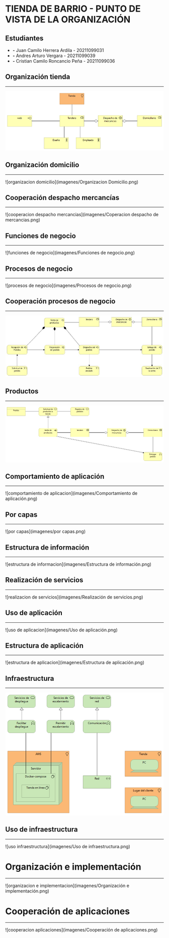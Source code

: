 # TIENDA DE BARRIO - PUNTO DE VISTA DE LA ORGANIZACIÓN

## Estudiantes

- **-** Juan Camilo Herrera Ardila - 20211099031
- **-** Andres Arturo Vergara - 20211099039
- **-** Cristian Camilo Roncancio Peña - 20211099036

## Organización tienda
----------------------------------------
![organizacion tienda](imagenes/organizaciontienda.png)

## Organización domicilio
----------------------------------------
![organizacion domicilio](imagenes/Organizacion Domicilio.png)

## Cooperación despacho mercancías
----------------------------------------
![cooperacion despacho mercancias](imagenes/Coperacion despacho de mercancias.png)

## Funciones de negocio
----------------------------------------
![funciones de negocio](imagenes/Funciones de negocio.png)

## Procesos de negocio
----------------------------------------
![procesos de negocio](imagenes/Procesos de negocio.png)

## Cooperación procesos de negocio
----------------------------------------
![cooperacion procesos de negocio](imagenes/CoperacionProcesosNegocio.jpg)

## Productos
----------------------------------------
![productos](imagenes/Productos.png)

## Comportamiento de aplicación
----------------------------------------
![comportamiento de aplicacion](imagenes/Comportamiento de aplicación.png)

## Por capas
----------------------------------------
![por capas](imagenes/por capas.png)

## Estructura de información
----------------------------------------
![estructura de informacion](imagenes/Estructura de información.png)

## Realización de servicios
----------------------------------------
![realizacion de servicios](imagenes/Realización de servicios.png)

## Uso de aplicación
----------------------------------------
![uso de aplicacion](imagenes/Uso de aplicación.png)

## Estructura de aplicación
----------------------------------------
![estructura de aplicacion](imagenes/Estructura de aplicación.png)

## Infraestructura
----------------------------------------
![infraestructura](imagenes/Infraestructura.png)

## Uso de infraestructura
----------------------------------------
![uso infraestructura](imagenes/Uso de infraestructura.png)

# Organización e implementación
----------------------------------------
![organizacion e implementacion](imagenes/Organización e implementación.png)

# Cooperación de aplicaciones
----------------------------------------
![cooperacion aplicaciones](imagenes/Cooperación de aplicaciones.png)